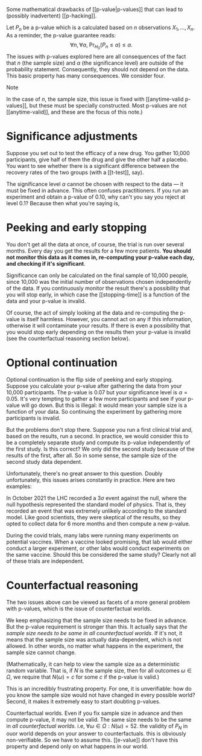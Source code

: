 
Some mathematical drawbacks of [[p-value|p-values]] that can lead to (possibly inadvertent) [[p-hacking]].  

Let $P_n$ be a p-value which is a calculated based on $n$ observations $X_1, \dots, X_n$. As a reminder, the p-value guarantee reads: 
$$\forall n, \forall\alpha,\; \Pr_{H_0}(P_n \leq \alpha) \leq \alpha.$$
The issues with p-values explored here are all consequences of the fact that $n$ (the sample size) and $\alpha$ (the significance level) are outside of the probability statement. Consequently, they should not depend on the data. This basic property has many consequences. We consider four. 

> [!note] 
> In the case of $n$, the sample size, this issue is fixed with [[anytime-valid p-values]], but these must be specially constructed. Most p-values are not [[anytime-valid]], and these are the focus of this note.)

# Significance adjustments 

Suppose you set out to test the efficacy of a new drug. You gather 10,000 participants, give half of them the drug and give the other half a placebo. You want to see whether there is a significant difference between the recovery rates of the two groups (with a [[t-test]], say).  


 The significance level $\alpha$ cannot be chosen with respect to the data —  it must be fixed in advance. This often confuses practitioners. If you run an experiment and obtain a p-value of 0.10, why can't you say you reject at level 0.1? Because then what you're saying is, 


# Peeking and early stopping



You don't get all the data at once, of course, the trial is run over several months. Every day you get the results for a few more patients. **You should not monitor this data as it comes in, re-computing your p-value each day, and checking if it's significant**. 

Significance can only be calculated on the final sample of 10,000 people, since 10,000 was the initial number of observations chosen independently of the data. If you continuously monitor the result there's a possibility that you will stop early, in which case the [[stopping-time]] is a function of the data and your p-value is invalid. 

Of course, the act of simply looking at the data and re-computing the p-value is itself harmless. However, you cannot act on any if this information, otherwise it will contaminate your results. If there is even a possibility that you would stop early depending on the results then your p-value is invalid (see the counterfactual reasoning section below). 

# Optional continuation 

Optional continuation is the flip side of peeking and early stopping. Suppose you calculate your p-value after gathering the data from your 10,000 participants. The p-value is 0.07 but your significance level is $\alpha=0.05$. It's very tempting to gather a few more participants and see if your p-value will go down. But this is illegal: it would mean your sample size is a function of your data. So continuing the experiment by gathering more participants is invalid. 

But the problems don't stop there. Suppose you run a first clinical trial and, based on the results, run a second. In practice, we would consider this to be a completely separate study and compute its p-value independently of the first study. Is this correct? We only did the second study because of the results of the first, after all. So in some sense, the sample size of the second study data dependent. 

Unfortunately, there's no great answer to this question. Doubly unfortunately, this issues arises constantly in practice. Here are two examples: 

In October 2021 the LHC recorded a $3\sigma$ event against the null, where the null hypothesis represented the standard model of physics. That is, they recorded an event that was extremely unlikely according to the standard model. Like good scientists, they were skeptical of the results, so they opted to collect data for 6 more months and then compute a new p-value. 

During the covid trials, many labs were running many experiments on potential vaccines. When a vaccine looked promising, that lab would either conduct a larger experiment, or other labs would conduct experiments on the same vaccine. Should this be considered the same study? Clearly not all of these trials are independent. 


# Counterfactual reasoning 

The two issues above can be viewed as facets of a more general problem with p-values, which is the issue of counterfactual worlds. 

We keep emphasizing that the sample size needs to be fixed in advance. But the p-value requirement is stronger than this. It actually says that _the sample size needs to be same in all counterfactual worlds_. If it's not, it means that the sample size was actually data-dependent, which is not allowed. In other words, no matter what happens in the experiment, the sample size cannot change. 

(Mathematically, it can help to view the sample size as a deterministic random variable. That is, if $N$ is the sample size, then for all outcomes $\omega\in\Omega$, we require that $N(\omega) = c$ for some $c$ if the p-value is valid.)

This is an incredibly frustrating property. For one, it is unverifiable: how do you know the sample size would not have changed in every possible world? Second, it makes it extremely easy to start doubting p-values.  



Counterfactual worlds. Even if you fix sample size in advance and then compute p-value, it may not be valid. The same size needs to be the same in _all counterfactual worlds_. i.e, $\forall \omega\in\Omega: N(\omega)=52$. 
the validity of $P_N$ in ouor world depends on your answer to counterfactuals. this is obviously non-verifiable. So we have to assume this. [[e-value]] don't have this property and depend only on what happens in our world. 

